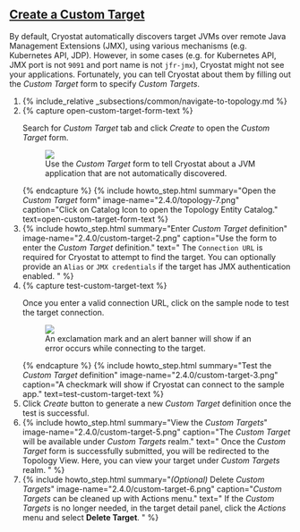 ## [Create a Custom Target](#create-a-custom-target)

By default, Cryostat automatically discovers target JVMs over remote Java Management Extensions (JMX), using various mechanisms (e.g. Kubernetes API, JDP). However, in some cases (e.g. for Kubernetes API, JMX port is not `9091` and port name is not `jfr-jmx`), Cryostat might not see your applications. Fortunately, you can tell Cryostat about them by filling out the *Custom Target* form to specify *Custom Targets*.

<ol>
  <li>
    {% include_relative _subsections/common/navigate-to-topology.md %}
  </li>
  <li>
    {% capture open-custom-target-form-text %}
    <p>
      Search for <i>Custom Target</i> tab and click <i>Create</i> to open the <i>Custom Target</i> form.
      <figure>
        <a href="{{ site.url }}/images/2.4.0/custom-target-1.png" target="_blank">
          <img src="{{ site.url }}/images/2.4.0/custom-target-1.png">
        </a>
        <figcaption>
          Use the <i>Custom Target</i> form to tell Cryostat about a JVM application that are not automatically discovered.
        </figcaption>
      </figure>
    </p>
    {% endcapture %}
    {% include howto_step.html
      summary="Open the <i>Custom Target</i> form"
      image-name="2.4.0/topology-7.png"
      caption="Click on Catalog Icon to open the Topology Entity Catalog."
      text=open-custom-target-form-text
    %}
  </li>
  <li>
    {% include howto_step.html
      summary="Enter <i>Custom Target</i> definition"
      image-name="2.4.0/custom-target-2.png"
      caption="Use the form to enter the <i>Custom Target</i> definition."
      text="
      The <code>Connection URL</code> is required for Cryostat to attempt to find the target. You can optionally provide an  <code>Alias</code> or <code>JMX credentials</code> if the target has JMX authentication enabled.
      "
    %}
  </li>
  <li>
    {% capture test-custom-target-text %}
      <p>
        Once you enter a valid connection URL, click on the sample node to test the target connection.
        <figure>
          <a href="{{ site.url }}/images/2.4.0/custom-target-4.png" target="_blank">
            <img src="{{ site.url }}/images/2.4.0/custom-target-4.png">
          </a>
          <figcaption>
            An exclamation mark and an alert banner will show if an error occurs while connecting to the target.
          </figcaption>
        </figure>
      </p>
    {% endcapture %}
    {% include howto_step.html
      summary="Test the <i>Custom Target</i> definition"
      image-name="2.4.0/custom-target-3.png"
      caption="A checkmark will show if Cryostat can connect to the sample app."
      text=test-custom-target-text
    %}
  </li>
  <li>
    <summary>Click <i>Create</i> button to generate a new <i>Custom Target</i> definition once the test is successful.</summary>
  </li>
  <li>
    {% include howto_step.html
      summary="View the <i>Custom Targets</i>"
      image-name="2.4.0/custom-target-5.png"
      caption="The <i>Custom Target</i> will be available under <i>Custom Targets</i> realm."
      text="
      Once the <i>Custom Target</i> form is successfully submitted, you will be redirected to the Topology View. Here, you can view your target under <i>Custom Targets</i> realm.
      "
    %}
  </li>
  <li>
    {% include howto_step.html
      summary="<i>(Optional)</i> Delete <i>Custom Targets</i>"
      image-name="2.4.0/custom-target-6.png"
      caption="<i>Custom Targets</i> can be cleaned up with Actions menu."
      text="
      If the <i>Custom Targets</i> is no longer needed, in the target detail panel, click the <i>Actions</i> menu and select <b>Delete Target</b>.
      "
    %}
  </li>
</ol>
